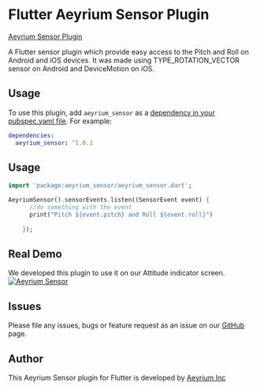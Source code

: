 
# Flutter Aeyrium Sensor Plugin 

[Aeyrium Sensor Plugin](https://pub.dartlang.org/packages/aeyrium_sensor)

A Flutter sensor plugin which provide easy access to the Pitch and Roll on Android and iOS devices. It was made using TYPE_ROTATION_VECTOR sensor on Android and DeviceMotion on iOS.

## Usage

To use this plugin, add `aeyrium_sensor` as a [dependency in your pubspec.yaml file](https://flutter.io/platform-plugins/). For example:

```yaml
dependencies:
  aeyrium_sensor: ^1.0.1
```

## Usage

``` dart
import 'package:aeyrium_sensor/aeyrium_sensor.dart';

AeyriumSensor().sensorEvents.listen((SensorEvent event) {
      //do something with the event
      print("Pitch ${event.pitch} and Roll ${event.roll}")
      
    });

```

## Real Demo

We developed this plugin to use it on our Attitude indicator screen.
[![Aeyrium Sensor](http://img.youtube.com/vi/IIoa9uNka_0/0.jpg)](http://www.youtube.com/watch?v=IIoa9uNka_0 "Attitude indicator")


## Issues

Please file any issues, bugs or feature request as an issue on our [GitHub](https://github.com/aeyrium/aeyrium-sensor/issues) page.

## Author

This Aeyrium Sensor plugin for Flutter is developed by [Aeyrium Inc](https://aeyrium.com)